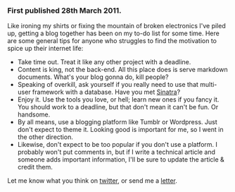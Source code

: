 ### First published 28th March 2011.

Like ironing my shirts or fixing the mountain of broken electronics
I've piled up, getting a blog together has been on my to-do list
for some time. Here are some general tips for anyone who struggles
to find the motivation to spice up their internet life:

* Take time out. Treat it like any other project with a deadline.
* Content is king, not the back-end. All this place does is serve
markdown documents. What's your blog gonna do, kill people?
* Speaking of overkill, ask yourself if you really need to use that
multi-user framework with a database. Have you met
[Sinatra](http://sinatrarb.com/)?
* Enjoy it. Use the tools you love, or hell; learn new ones if you
fancy it. You should work to a deadline, but that don't mean it can't
be fun. Or handsome.
* By all means, use a blogging platform like Tumblr or Wordpress.
Just don't expect to theme it. Looking good is important for me, so I
went in the other direction.
* Likewise, don't expect to be too popular if you don't use a platform.
I probably won't put comments in, but if I write a technical article
and someone adds important information, I'll be sure to update the article
& credit them.

Let me know what you think on [twitter](http://twitter.com/oliland/),
or send me a [letter](mailto:oliver@kingshott.com).

